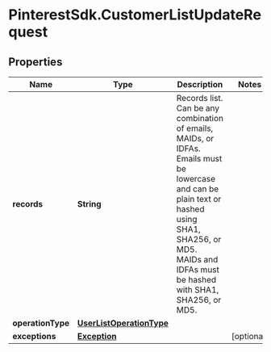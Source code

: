 # PinterestSdk.CustomerListUpdateRequest

## Properties

Name | Type | Description | Notes
------------ | ------------- | ------------- | -------------
**records** | **String** | Records list. Can be any combination of emails, MAIDs, or IDFAs. Emails must be lowercase and can be plain text or hashed using SHA1, SHA256, or MD5. MAIDs and IDFAs must be hashed with SHA1, SHA256, or MD5. | 
**operationType** | [**UserListOperationType**](UserListOperationType.md) |  | 
**exceptions** | [**Exception**](.md) |  | [optional] 



